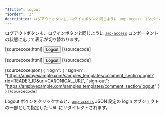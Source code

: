 ```yaml
---
"$title": Logout
"$order": '3'
description: ログアウトボタンも、ログインボタンと同じように amp-access コンポーネントの状態に応じて表示が切り替わります ...
---
```


ログアウトボタンも、ログインボタンと同じように [`amp-access`](../../../../documentation/components/reference/amp-access.md) コンポーネントの状態に応じて表示が切り替わります。

[sourcecode:html]
<button amp-access="loggedIn" amp-access-hide tabindex="0" on="tap:amp-access.login-sign-out" class="button-primary comment-button">Logout</button>
[/sourcecode]

[sourcecode:html] <button amp-access="loggedIn" amp-access-hide="" tabindex="0" on="tap:amp-access.login-sign-out" class="button-primary comment-button">Logout</button> [/sourcecode]

[sourcecode:json]
{
"login": {
  "sign-in": "https://ampbyexample.com/samples_templates/comment_section/login?rid=READER_ID&url=CANONICAL_URL",
  "sign-out": "https://ampbyexample.com/samples_templates/comment_section/logout"
  }
}
[/sourcecode]

Logout ボタンをクリックすると、[`amp-access`](../../../../documentation/components/reference/amp-access.md) JSON 設定の login オブジェクトの一部として指定した URL にリダイレクトされます。

